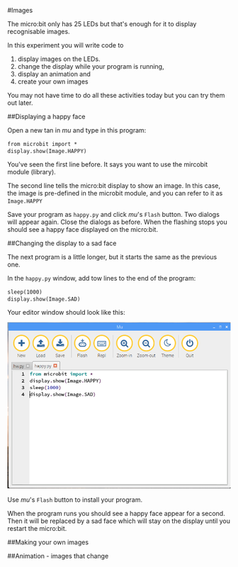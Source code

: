 

#Images

The micro:bit only has 25 LEDs but that's enough for it to display
recognisable images.

In this experiment you will write code to 

1. display images on the LEDs.
1. change the display while your program is running,
1. display an animation and
1. create your own images

You may not have time to do all these activities today
but you can try them out later.

##Displaying a happy face

Open a new tan in *mu* and type in this program:

    from microbit import *
    display.show(Image.HAPPY)
    

You've seen the first line before. It says you want to use the mircobit module
(library).

The second line tells the micro:bit display to show an image. In this case, the
image is pre-defined in the microbit module, and you can refer to it as `Image.HAPPY`
 
Save your program as `happy.py` and click *mu*'s `Flash` button.
Two dialogs will appear again. Close the dialogs as before.
When the flashing stops you should see a happy
face displayed on the micro:bit.


##Changing the display to a sad face

The next program is a little longer, but it starts the same as the previous one.

In the `happy.py` window, add tow lines to the end of the program:

    sleep(1000)
    display.show(Image.SAD)
    
Your editor window should look like this:

![Happy then sad](images/happy2.png)

Use *mu*'s `Flash` button to install your program.

When the program runs you should see a happy face appear for a second.
Then it will be replaced by a sad face which will
stay on the display until you restart the micro:bit.
    



##Making your own images



##Animation - images that change

